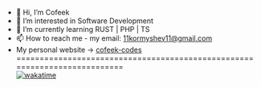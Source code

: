 - 👋 Hi, I’m Cofeek
- 👀 I’m interested in Software Development
- 🌱 I’m currently learning    RUST | PHP | TS 
- 📫 How to reach me - my email: 11kormyshev11@gmail.com
- My personal website ->  [cofeek-codes](https://profile-advanced.vercel.app/) \
==========================================================================\
[![wakatime](https://wakatime.com/badge/user/ecf8c1c7-20f8-4ccf-b81e-eaddf3db3206.svg)](https://wakatime.com/@ecf8c1c7-20f8-4ccf-b81e-eaddf3db3206)


